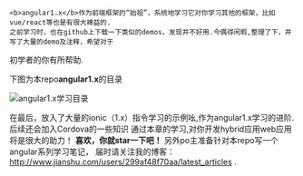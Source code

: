 
    <b>angular1.x</b>作为前端框架的“始祖”，系统地学习它对你学习其他的框架，比如vue/react等也是有很大裨益的.
    之前学习时，也在github上下载一下类似的demos，发现并不好用.今偶得闲暇,整理了下，并写了大量的demo及注释，希望对于
初学者的你有所帮助.

下图为本repo<b>angular1.x</b>的目录


![angular1.x学习目录](https://github.com/WesleyQ5233/angular_learning/blob/master/readme/menu.png)


在最后，放入了大量的ionic（1.x）指令学习的示例吆,作为angular1.x学习的进阶.后续还会加入Cordova的一些知识
通过本章的学习,对你开发hybrid应用web应用将是很大的助力！
<b>喜欢，你就star一下吧！</b>
另外po主准备针对本repo写一个angular系列学习笔记，
届时请关注我的博客：http://www.jianshu.com/users/299af48f70aa/latest_articles .
